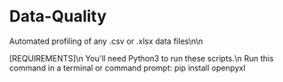 # Data-Quality
Automated profiling of any .csv or .xlsx data files\n\n

[REQUIREMENTS]\n
You'll need Python3 to run these scripts.\n
Run this command in a terminal or command prompt: pip install openpyxl
